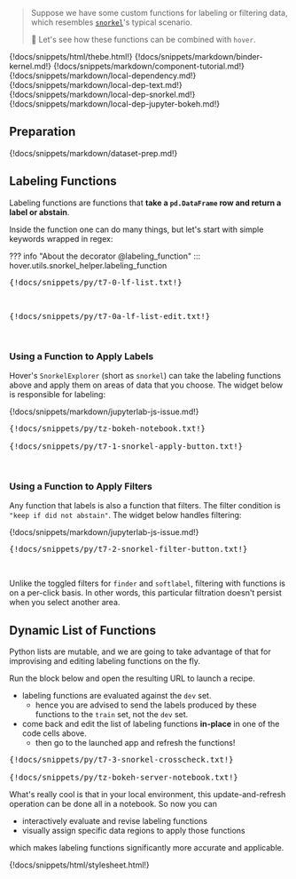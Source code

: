 > Suppose we have some custom functions for labeling or filtering data, which resembles [`snorkel`](https://github.com/snorkel-team/snorkel)'s typical scenario.
>
> :speedboat: Let's see how these functions can be combined with `hover`.

{!docs/snippets/html/thebe.html!}
{!docs/snippets/markdown/binder-kernel.md!}
{!docs/snippets/markdown/component-tutorial.md!}
{!docs/snippets/markdown/local-dependency.md!}
{!docs/snippets/markdown/local-dep-text.md!}
{!docs/snippets/markdown/local-dep-snorkel.md!}
{!docs/snippets/markdown/local-dep-jupyter-bokeh.md!}

## **Preparation**

{!docs/snippets/markdown/dataset-prep.md!}

## **Labeling Functions**

Labeling functions are functions that **take a `pd.DataFrame` row and return a label or abstain**.

Inside the function one can do many things, but let's start with simple keywords wrapped in regex:

??? info "About the decorator @labeling_function"
    ::: hover.utils.snorkel_helper.labeling_function

<pre data-executable>
{!docs/snippets/py/t7-0-lf-list.txt!}
</pre><br>

<pre data-executable>
{!docs/snippets/py/t7-0a-lf-list-edit.txt!}
</pre><br>

### **Using a Function to Apply Labels**

Hover's `SnorkelExplorer` (short as `snorkel`) can take the labeling functions above and apply them on areas of data that you choose. The widget below is responsible for labeling:

{!docs/snippets/markdown/jupyterlab-js-issue.md!}

<pre data-executable>
{!docs/snippets/py/tz-bokeh-notebook.txt!}

{!docs/snippets/py/t7-1-snorkel-apply-button.txt!}
</pre><br>

### **Using a Function to Apply Filters**

Any function that labels is also a function that filters. The filter condition is `"keep if did not abstain"`. The widget below handles filtering:

{!docs/snippets/markdown/jupyterlab-js-issue.md!}

<pre data-executable>
{!docs/snippets/py/t7-2-snorkel-filter-button.txt!}
</pre><br>

Unlike the toggled filters for `finder` and `softlabel`, filtering with functions is on a per-click basis. In other words, this particular filtration doesn't persist when you select another area.

## **Dynamic List of Functions**

Python lists are mutable, and we are going to take advantage of that for improvising and editing labeling functions on the fly.

Run the block below and open the resulting URL to launch a recipe.

-   labeling functions are evaluated against the `dev` set.
    -   hence you are advised to send the labels produced by these functions to the `train` set, not the `dev` set.
-   come back and edit the list of labeling functions **in-place** in one of the code cells above.
    -   then go to the launched app and refresh the functions!

<pre data-executable>
{!docs/snippets/py/t7-3-snorkel-crosscheck.txt!}

{!docs/snippets/py/tz-bokeh-server-notebook.txt!}
</pre>

What's really cool is that in your local environment, this update-and-refresh operation can be done all in a notebook. So now you can

-   interactively evaluate and revise labeling functions
-   visually assign specific data regions to apply those functions

which makes labeling functions significantly more accurate and applicable.

{!docs/snippets/html/stylesheet.html!}
